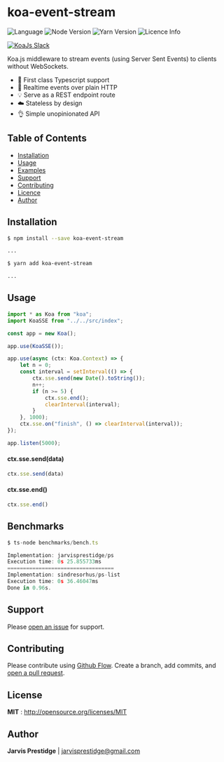 # koa-event-stream

![Language](https://img.shields.io/badge/language-TypeScript-blue.svg)
![Node Version](https://img.shields.io/badge/node-v.10.15.0-blue.svg)
![Yarn Version](https://img.shields.io/badge/yarn-v1.12.3-yellow.svg)
![Licence Info](https://img.shields.io/badge/license-MIT-brightgreen.svg)

<a href="https://communityinviter.com/apps/koa-js/koajs" rel="KoaJs Slack Community">![KoaJs Slack](https://img.shields.io/badge/Koa.Js-Slack%20Channel-Slack.svg?longCache=true&style=for-the-badge)</a>

Koa.js middleware to stream events (using Server Sent Events) to clients without WebSockets.

* 🎉 First class Typescript support
* 📡 Realtime events over plain HTTP
* 💡 Serve as a REST endpoint route
* ☁️ Stateless by design
* 👌 Simple unopinionated API


## Table of Contents

- [Installation](#installation)
- [Usage](#usage)
- [Examples](#examples)
- [Support](#support)
- [Contributing](#contributing)
- [Licence](#licence)
- [Author](#author)

## Installation

```bash
$ npm install --save koa-event-stream

...
```
```bash
$ yarn add koa-event-stream

...
```

## Usage

```typescript
import * as Koa from "koa";
import KoaSSE from "../../src/index";

const app = new Koa();

app.use(KoaSSE());

app.use(async (ctx: Koa.Context) => {
    let n = 0;
    const interval = setInterval(() => {
        ctx.sse.send(new Date().toString());
        n++;
        if (n >= 5) {
            ctx.sse.end();
            clearInterval(interval);
        }
    }, 1000);
    ctx.sse.on("finish", () => clearInterval(interval));
});

app.listen(5000);
```

#### ctx.sse.send(data)

```ts
ctx.sse.send(data)
```

#### ctx.sse.end()

```ts
ctx.sse.end()
```

## Benchmarks

```ts
$ ts-node benchmarks/bench.ts

Implementation: jarvisprestidge/ps
Execution time: 0s 25.855733ms
==================================
Implementation: sindresorhus/ps-list
Execution time: 0s 36.46047ms
Done in 0.96s.
```


## Support

Please [open an issue](https://github.com/jarvisprestidge/koa-event-stream/issues/new) for support.

## Contributing

Please contribute using [Github Flow](https://guides.github.com/introduction/flow/). Create a branch, add commits, and [open a pull request](https://github.com/jarvisprestidge/koa-event-stream/compare/).

## License

**MIT** : http://opensource.org/licenses/MIT

## Author

**Jarvis Prestidge** | <jarvisprestidge@gmail.com>

